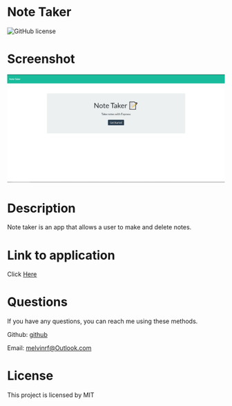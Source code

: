 # Note Taker

![GitHub license](https://img.shields.io/badge/license-MIT-turquoise.svg)

# Screenshot

![Portfolio Screenshot](./public/assets/images/ss.PNG)

# Description

Note taker is an app that allows a user to make and delete notes.

# Link to application

Click [Here](https://notetaker-mf.herokuapp.com/)

# Questions

If you have any questions, you can reach me using these methods.

Github: [github](https://github.com/campe0n)

Email: melvinrf@Outlook.com

# License

This project is licensed by MIT
